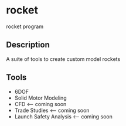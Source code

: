 # rocket
rocket program

## Description

A suite of tools to create custom model rockets

## Tools

- 6DOF
- Solid Motor Modeling
- CFD <-- coming soon
- Trade Studies <-- coming soon
- Launch Safety Analysis <-- coming soon
